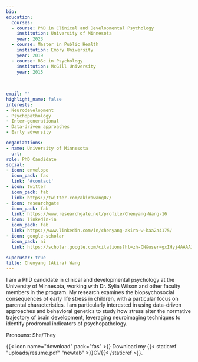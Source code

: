 ```yaml
---
bio:
education:
  courses:
  - course: PhD in Clinical and Developmental Psychology
    institution: University of Minnesota
    year: 2023
  - course: Master in Public Health
    institution: Emory University
    year: 2019
  - course: BSc in Psychology
    institution: McGill University
    year: 2015
    
      
  
email: ""
highlight_name: false
interests:
- Neurodevelopment
- Psychopathology
- Inter-generational
- Data-driven approaches
- Early adversity

organizations:
- name: University of Minnesota
  url: 
role: PhD Candidate
social:
- icon: envelope
  icon_pack: fas
  link: '#contact'
- icon: twitter
  icon_pack: fab
  link: https://twitter.com/akirawang07/
- icon: researchgate
  icon_pack: fab
  link: https://www.researchgate.net/profile/Chenyang-Wang-16
- icon: linkedin-in
  icon_pack: fab
  link: https://www.linkedin.com/in/chenyang-akira-w-baa2a4175/   
- icon: google-scholar
  icon_pack: ai
  link: https://scholar.google.com/citations?hl=zh-CN&user=gxIHyj4AAAAJ&view_op=list_works&gmla=AJsN-F6Hlgv13bQWJCcfdl_AdzJFl4A2Ig3vffwMi1Q-q-JTLRxElkR-vtJKn-aFmlvWoCZNSvzxf6ZCpKC2zcMGGiS-zAYgOD8k8JH3kzvNSwGd7BQFc2g/ 

superuser: true
title: Chenyang (Akira) Wang
---
```


I am a PhD candidate in clinical and developmental psychology at the University of Minnesota, working with Dr. Sylia Wilson and other faculty members in the program. My research examines the biopsychosocial consequences of early life stress in children, with a particular focus on parental characteristics. I am particularly interested in using data-driven approaches and behavioral genetics to study how stress alter the normative trajectory of brain development, leveraging neuroimaging techniques to identify prodromal indicators of psychopathology.

Pronouns: She/They

{{< icon name="download" pack="fas" >}} Download my {{< staticref "uploads/resume.pdf" "newtab" >}}CV{{< /staticref >}}.
